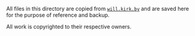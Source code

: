 All files in this directory are copied from [`will.kirk.by`](http://will.kirk.by/labs/tt/) and are saved here for the purpose of reference and backup.

All work is copyrighted to their respective owners.